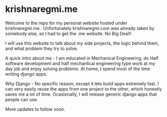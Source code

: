 krishnaregmi.me
=================

Welcome to the repo for my personal website hosted under krishnaregmi.me .  Unfortunately krishnaregmi.com was already taken by somebody else, so I had to get the .me website. No Big Deal!!

I will use this website to talk about my side projects, the logic behind them, and what problem they try to solve. 

A quick intro about me - I am educated in Mechanical Engineering, do Half software development and half mechanlical engineering type work at my day job and enjoy solving problems. At home, I spend most of the time writing django apps.

Why Django - No specific reason, except it lets build apps extremely fast. I can very easily reuse the apps from one project to the other, which honestly saves me a lot of time. Ocasionally, I will release generic django apps that people can use. 

More updates to follow soon. 


